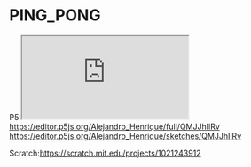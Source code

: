 # PING_PONG

P5:<iframe src="https://editor.p5js.org/Alejandro_Henrique/full/QMJJhIlRv"></iframe>
https://editor.p5js.org/Alejandro_Henrique/full/QMJJhIlRv
https://editor.p5js.org/Alejandro_Henrique/sketches/QMJJhIlRv

Scratch:https://scratch.mit.edu/projects/1021243912
